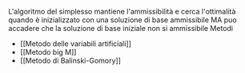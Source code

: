 L'algoritmo del simplesso mantiene l'ammissibilità e cerca l'ottimalità quando è inizializzato con una soluzione di base ammissibile MA puo accadere che la soluzione di base iniziale non si ammissibile
Metodi
- [[Metodo delle variabili artificiali]]
- [[Metodo big M]]
- [[Metodo di Balinski-Gomory]]